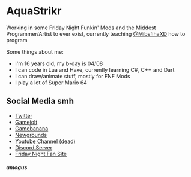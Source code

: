 # AquaStrikr
Working in some Friday Night Funkin' Mods and the Middest Programmer/Artist to ever exist, currently teaching [@MibsfihaXD](https://github.com/MibsfihaXD) how to program







Some things about me:
- I'm 16 years old, my b-day is 04/08
- I can code in Lua and Haxe, currently learning C#, C++ and Dart
- I can draw/animate stuff, mostly for FNF Mods
- I play a lot of Super Mario 64

## Social Media smh
- [Twitter](https://twitter.com/AquaStrikr_)
- [Gamejolt](https://gamejolt.com/@AquaStrikr_)
- [Gamebanana](https://gamebanana.com/members/1978098)
- [Newgrounds](https://daaquastrikr.newgrounds.com)
- [Youtube Channel (dead)](https://youtube.com/c/AquaStikr)
- [Discord Server](https://discord.gg/qrngmWvxzP)  
- [Friday Night Fan Site](https://fnfansite.editorx.io/fridaynightfansite/profile/aquastrikr/profile)

##### amogus
